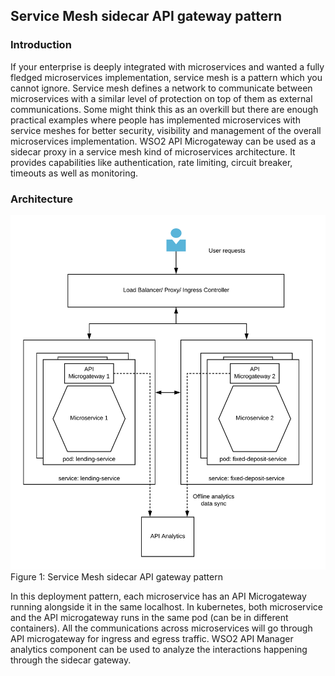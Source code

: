 ## Service Mesh sidecar API gateway pattern

### Introduction
If your enterprise is deeply integrated with microservices and wanted a fully fledged microservices implementation, service mesh is a pattern which you cannot ignore. Service mesh defines a network to communicate between microservices with a similar level of protection on top of them as external communications. Some might think this as an overkill but there are enough practical examples where people has implemented microservices with service meshes for better security, visibility and management of the overall microservices implementation. WSO2 API Microgateway can be used as a sidecar proxy in a service mesh kind of microservices architecture. It provides capabilities like authentication, rate limiting, circuit breaker, timeouts as well as monitoring. 

### Architecture
![Service Mesh sidecar API gateway pattern](images/Microgateway-Pattern5-Service-Mesh-Sidecar-Gateway.png)
Figure 1: Service Mesh sidecar API gateway pattern

In this deployment pattern, each microservice has an API Microgateway running alongside it in the same localhost. In kubernetes, both microservice and the API microgateway runs in the same pod (can be in different containers). All the communications across microservices will go through API microgateway for ingress and egress traffic. WSO2 API Manager analytics component can be used to analyze the interactions happening through the sidecar gateway.

